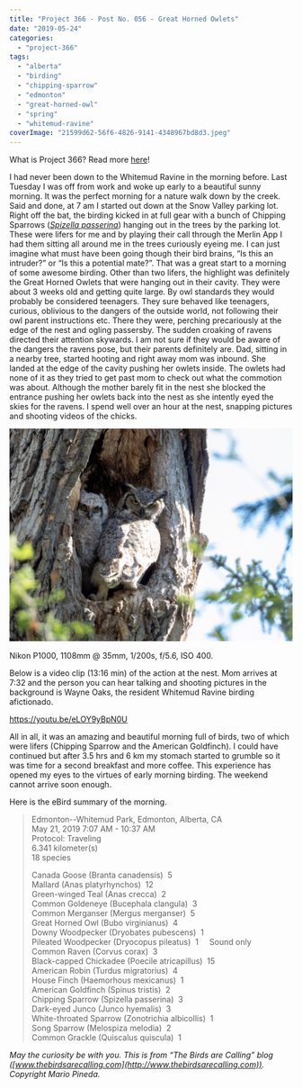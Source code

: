 ```yaml
---
title: "Project 366 - Post No. 056 - Great Horned Owlets"
date: "2019-05-24"
categories: 
  - "project-366"
tags: 
  - "alberta"
  - "birding"
  - "chipping-sparrow"
  - "edmonton"
  - "great-horned-owl"
  - "spring"
  - "whitemud-ravine"
coverImage: "21599d62-56f6-4826-9141-4348967bd8d3.jpeg"
---
```


What is Project 366? Read more [here](https://thebirdsarecalling.com/2019/03/29/project-366/)!

I had never been down to the Whitemud Ravine in the morning before. Last Tuesday I was off from work and woke up early to a beautiful sunny morning. It was the perfect morning for a nature walk down by the creek. Said and done, at 7 am I started out down at the Snow Valley parking lot. Right off the bat, the birding kicked in at full gear with a bunch of Chipping Sparrows (_[Spizella passerina](https://ebird.org/species/chispa)_) hanging out in the trees by the parking lot. These were lifers for me and by playing their call through the Merlin App I had them sitting all around me in the trees curiously eyeing me. I can just imagine what must have been going though their bird brains, “Is this an intruder?” or “Is this a potential mate?”. That was a great start to a morning of some awesome birding. Other than two lifers, the highlight was definitely the Great Horned Owlets that were hanging out in their cavity. They were about 3 weeks old and getting quite large. By owl standards they would probably be considered teenagers. They sure behaved like teenagers, curious, oblivious to the dangers of the outside world, not following their owl parent instructions etc. There they were, perching precariously at the edge of the nest and ogling passersby. The sudden croaking of ravens directed their attention skywards. I am not sure if they would be aware of the dangers the ravens pose, but their parents definitely are. Dad, sitting in a nearby tree, started hooting and right away mom was inbound. She landed at the edge of the cavity pushing her owlets inside. The owlets had none of it as they tried to get past mom to check out what the commotion was about. Although the mother barely fit in the nest she blocked the entrance pushing her owlets back into the nest as she intently eyed the skies for the ravens. I spend well over an hour at the nest, snapping pictures and shooting videos of the chicks.

![](images/21599d62-56f6-4826-9141-4348967bd8d3.jpeg)

Nikon P1000, 1108mm @ 35mm, 1/200s, f/5.6, ISO 400.

Below is a video clip (13:16 min) of the action at the nest. Mom arrives at 7:32 and the person you can hear talking and shooting pictures in the background is Wayne Oaks, the resident Whitemud Ravine birding afictionado.

https://youtu.be/eLOY9yBpN0U

All in all, it was an amazing and beautiful morning full of birds, two of which were lifers (Chipping Sparrow and the American Goldfinch). I could have continued but after 3.5 hrs and 6 km my stomach started to grumble so it was time for a second breakfast and more coffee. This experience has opened my eyes to the virtues of early morning birding. The weekend cannot arrive soon enough.

Here is the eBird summary of the morning.

> Edmonton--Whitemud Park, Edmonton, Alberta, CA  
> May 21, 2019 7:07 AM - 10:37 AM  
> Protocol: Traveling  
> 6.341 kilometer(s)  
> 18 species  
>   
> Canada Goose (Branta canadensis)  5  
> Mallard (Anas platyrhynchos)  12  
> Green-winged Teal (Anas crecca)  2  
> Common Goldeneye (Bucephala clangula)  3  
> Common Merganser (Mergus merganser)  5  
> Great Horned Owl (Bubo virginianus)  4  
> Downy Woodpecker (Dryobates pubescens)  1  
> Pileated Woodpecker (Dryocopus pileatus)  1     Sound only  
> Common Raven (Corvus corax)  3  
> Black-capped Chickadee (Poecile atricapillus)  15  
> American Robin (Turdus migratorius)  4  
> House Finch (Haemorhous mexicanus)  1  
> American Goldfinch (Spinus tristis)  2  
> Chipping Sparrow (Spizella passerina)  3  
> Dark-eyed Junco (Junco hyemalis)  3  
> White-throated Sparrow (Zonotrichia albicollis)  1  
> Song Sparrow (Melospiza melodia)  2  
> Common Grackle (Quiscalus quiscula)  1

_May the curiosity be with you. This is from “The Birds are Calling” blog ([www.thebirdsarecalling.com](http://www.thebirdsarecalling.com)). Copyright Mario Pineda._
